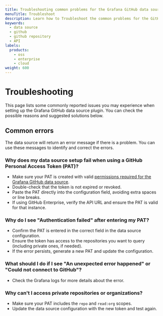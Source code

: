 ```yaml
---
title: Troubleshooting common problems for the Grafana GitHub data source plugin
menuTitle: Troubleshoot
description: Learn how to Troubleshoot the common problems for the GitHub data source plugin
keywords:
  - data source
  - github
  - github repository
  - API
labels:
  products:
    - oss
    - enterprise
    - cloud
weight: 600
---
```


# Troubleshooting

This page lists some commonly reported issues you may experience when setting up the Grafana GitHub data source plugin. You can check the possible reasons and suggested solutions below.

## Common errors

The data source will return an error message if there is a problem. You can use these messages to identify and correct the errors.

### Why does my data source setup fail when using a GitHub Personal Access Token (PAT)?

- Make sure your PAT is created with valid [permissions required for the Grafana GitHub data source](https://grafana.com/docs/plugins/grafana-github-datasource/setup/token/#permissions).
- Double-check that the token is not expired or revoked.
- Paste the PAT directly into the configuration field, avoiding extra spaces or line breaks.
- If using GitHub Enterprise, verify the API URL and ensure the PAT is valid for that instance.

### Why do I see "Authentication failed" after entering my PAT?

- Confirm the PAT is entered in the correct field in the data source configuration.
- Ensure the token has access to the repositories you want to query (including private ones, if needed).
- If the error persists, generate a new PAT and update the configuration.

### What should I do if I see "An unexpected error happened" or "Could not connect to GitHub"?

- Check the Grafana logs for more details about the error.

### Why can't I access private repositories or organizations?

- Make sure your PAT includes the `repo` and `read:org` scopes.
- Update the data source configuration with the new token and test again.
